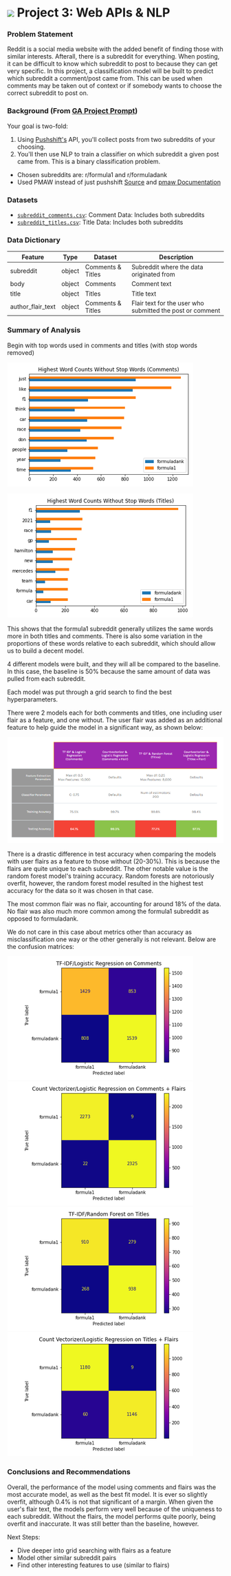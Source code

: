 # ![](https://ga-dash.s3.amazonaws.com/production/assets/logo-9f88ae6c9c3871690e33280fcf557f33.png) Project 3: Web APIs & NLP

### Problem Statement

Reddit is a social media website with the added benefit of finding those with similar interests. Afterall, there is a subreddit for everything. When posting, it can be difficult to know which subreddit to post to because they can get very specific. In this project, a classification model will be built to predict which subreddit a comment/post came from. This can be used when comments may be taken out of context or if somebody wants to choose the correct subreddit to post on. 

### Background (From [GA Project Prompt](https://git.generalassemb.ly/DSIR-523/project-3))

Your goal is two-fold:
1. Using [Pushshift's](https://github.com/pushshift/api) API, you'll collect posts from two subreddits of your choosing.
2. You'll then use NLP to train a classifier on which subreddit a given post came from. This is a binary classification problem.

* Chosen subreddits are: r/formula1 and r/formuladank
* Used PMAW instead of just pushshift [Source](https://medium.com/swlh/how-to-scrape-large-amounts-of-reddit-data-using-pushshift-1d33bde9286) and [pmaw Documentation](https://pypi.org/project/pmaw/)

### Datasets

* [`subreddit_comments.csv`](./data/subreddit_comments.csv): Comment Data: Includes both subreddits
* [`subreddit_titles.csv`](./data/subreddit_titles.csv): Title Data: Includes both subreddits

### Data Dictionary

|Feature|Type|Dataset|Description|
|---|---|---|---|
|subreddit|object|Comments & Titles|Subreddit where the data originated from|
|body|object|Comments|Comment text|
|title|object|Titles|Title text|
|author_flair_text|object|Comments & Titles|Flair text for the user who submitted the post or comment|

### Summary of Analysis

Begin with top words used in comments and titles (with stop words removed)

![](./images/wc_comments_no_stop.png)

![](./images/wc_no_stop.png)

This shows that the formula1 subreddit generally utilizes the same words more in both titles and comments. There is also some variation in the proportions of these words relative to each subreddit, which should allow us to build a decent model. 

4 different models were built, and they will all be compared to the baseline. In this case, the baseline is 50% because the same amount of data was pulled from each subreddit.

Each model was put through a grid search to find the best hyperparameters.

There were 2 models each for both comments and titles, one including user flair as a feature, and one without. The user flair was added as an additional feature to help guide the model in a significant way, as shown below: 

![](./images/model_metrics.png)

There is a drastic difference in test accuracy when comparing the models with user flairs as a feature to those without (20-30%). This is because the flairs are quite unique to each subreddit. The other notable value is the random forest model's training accuracy. Random forests are notoriously overfit, however, the random forest model resulted in the highest test accuracy for the data so it was chosen in that case. 

The most common flair was no flair, accounting for around 18% of the data. No flair was also much more common among the formula1 subreddit as opposed to formuladank. 

We do not care in this case about metrics other than accuracy as misclassification one way or the other generally is not relevant. Below are the confusion matrices:

![](./images/comments_cm.png)
![](./images/comments_flairs_cm.png)
![](./images/titles_cm.png)
![](./images/titles_flairs_cm.png)


### Conclusions and Recommendations

Overall, the performance of the model using comments and flairs was the most accurate model, as well as the best fit model. It is ever so slightly overfit, although 0.4% is not that significant of a margin. When given the user's flair text, the models perform very well because of the uniqueness to each subreddit. Without the flairs, the model performs quite poorly, being overfit and inaccurate. It was still better than the baseline, however. 

Next Steps:

* Dive deeper into grid searching with flairs as a feature
* Model other similar subreddit pairs 
* Find other interesting features to use (similar to flairs)
